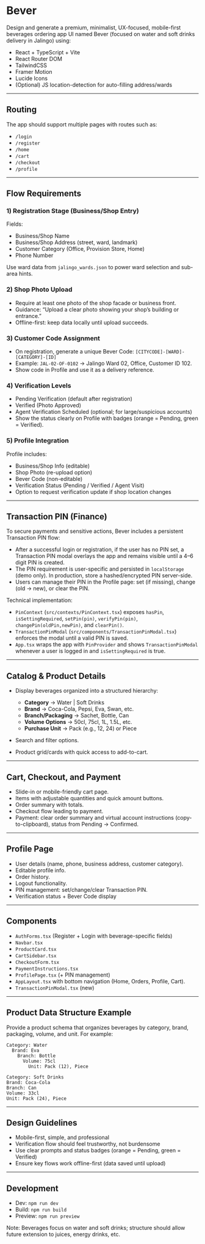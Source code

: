 # Bever

Design and generate a premium, minimalist, UX-focused, mobile-first beverages ordering app UI named Bever (focused on water and soft drinks delivery in Jalingo) using:

- React + TypeScript + Vite
- React Router DOM
- TailwindCSS
- Framer Motion
- Lucide Icons
- (Optional) JS location-detection for auto-filling address/wards

---

## Routing

The app should support multiple pages with routes such as:

- `/login`
- `/register`
- `/home`
- `/cart`
- `/checkout`
- `/profile`

---

## Flow Requirements

### 1) Registration Stage (Business/Shop Entry)

Fields:

- Business/Shop Name
- Business/Shop Address (street, ward, landmark)
- Customer Category (Office, Provision Store, Home)
- Phone Number

Use ward data from `jalingo_wards.json` to power ward selection and sub-area hints.

### 2) Shop Photo Upload

- Require at least one photo of the shop facade or business front.
- Guidance: “Upload a clear photo showing your shop’s building or entrance.”
- Offline-first: keep data locally until upload succeeds.

### 3) Customer Code Assignment

- On registration, generate a unique Bever Code: `[CITYCODE]-[WARD]-[CATEGORY]-[ID]`
- Example: `JAL-02-OF-0102` → Jalingo Ward 02, Office, Customer ID 102.
- Show code in Profile and use it as a delivery reference.

### 4) Verification Levels

- Pending Verification (default after registration)
- Verified (Photo Approved)
- Agent Verification Scheduled (optional; for large/suspicious accounts)
- Show the status clearly on Profile with badges (orange = Pending, green = Verified).

### 5) Profile Integration

Profile includes:

- Business/Shop Info (editable)
- Shop Photo (re-upload option)
- Bever Code (non-editable)
- Verification Status (Pending / Verified / Agent Visit)
- Option to request verification update if shop location changes

---

## Transaction PIN (Finance)

To secure payments and sensitive actions, Bever includes a persistent Transaction PIN flow:

- After a successful login or registration, if the user has no PIN set, a Transaction PIN modal overlays the app and remains visible until a 4–6 digit PIN is created.
- The PIN requirement is user-specific and persisted in `localStorage` (demo only). In production, store a hashed/encrypted PIN server-side.
- Users can manage their PIN in the Profile page: set (if missing), change (old → new), or clear the PIN.

Technical implementation:

- `PinContext` (`src/contexts/PinContext.tsx`) exposes `hasPin`, `isSettingRequired`, `setPin(pin)`, `verifyPin(pin)`, `changePin(oldPin,newPin)`, and `clearPin()`.
- `TransactionPinModal` (`src/components/TransactionPinModal.tsx`) enforces the modal until a valid PIN is saved.
- `App.tsx` wraps the app with `PinProvider` and shows `TransactionPinModal` whenever a user is logged in and `isSettingRequired` is true.

---

## Catalog & Product Details

- Display beverages organized into a structured hierarchy:

  - **Category** → Water | Soft Drinks
  - **Brand** → Coca-Cola, Pepsi, Eva, Swan, etc.
  - **Branch/Packaging** → Sachet, Bottle, Can
  - **Volume Options** → 50cl, 75cl, 1L, 1.5L, etc.
  - **Purchase Unit** → Pack (e.g., 12, 24) or Piece

- Search and filter options.
- Product grid/cards with quick access to add-to-cart.

---

## Cart, Checkout, and Payment

- Slide-in or mobile-friendly cart page.
- Items with adjustable quantities and quick amount buttons.
- Order summary with totals.
- Checkout flow leading to payment.
- Payment: clear order summary and virtual account instructions (copy-to-clipboard), status from Pending → Confirmed.

---

## Profile Page

- User details (name, phone, business address, customer category).
- Editable profile info.
- Order history.
- Logout functionality.
- PIN management: set/change/clear Transaction PIN.
- Verification status + Bever Code display

---

## Components

- `AuthForms.tsx` (Register + Login with beverage-specific fields)
- `Navbar.tsx`
- `ProductCard.tsx`
- `CartSidebar.tsx`
- `CheckoutForm.tsx`
- `PaymentInstructions.tsx`
- `ProfilePage.tsx` (+ PIN management)
- `AppLayout.tsx` with bottom navigation (Home, Orders, Profile, Cart).
- `TransactionPinModal.tsx` (new)

---

## Product Data Structure Example

Provide a product schema that organizes beverages by category, brand, packaging, volume, and unit. For example:

```
Category: Water
  Brand: Eva
    Branch: Bottle
      Volume: 75cl
        Unit: Pack (12), Piece

Category: Soft Drinks
Brand: Coca-Cola
Branch: Can
Volume: 33cl
Unit: Pack (24), Piece
```

---

## Design Guidelines

- Mobile-first, simple, and professional
- Verification flow should feel trustworthy, not burdensome
- Use clear prompts and status badges (orange = Pending, green = Verified)
- Ensure key flows work offline-first (data saved until upload)

---

## Development

- Dev: `npm run dev`
- Build: `npm run build`
- Preview: `npm run preview`

Note: Beverages focus on water and soft drinks; structure should allow future extension to juices, energy drinks, etc.

